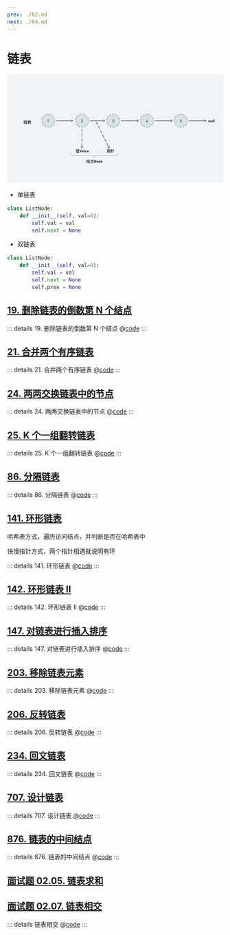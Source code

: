 ```yaml
---
prev: ./02.md
next: ./04.md
---
```


# 链表

![](./asset/linked_list.png)

- 单链表

```py
class ListNode:
    def __init__(self, val=0):
        self.val = val
        self.next = None
```

- 双链表

```py
class ListNode:
    def __init__(self, val=0):
        self.val = val
        self.next = None
        self.prev = None
```

## [19. 删除链表的倒数第 N 个结点](https://leetcode.cn/problems/remove-nth-node-from-end-of-list/)

::: details 19. 删除链表的倒数第 N 个结点
@[code](./list/removeNthFromEnd.py)
:::

## [21. 合并两个有序链表](https://leetcode.cn/problems/merge-two-sorted-lists/)

::: details 21. 合并两个有序链表
@[code](./list/mergeTwoLists.py)
:::

## [24. 两两交换链表中的节点](https://leetcode.cn/problems/swap-nodes-in-pairs/)

::: details 24. 两两交换链表中的节点
@[code](./list/swapPairs.py)
:::

## [25. K 个一组翻转链表](https://leetcode.cn/problems/reverse-nodes-in-k-group/)

::: details 25. K 个一组翻转链表
@[code](./list/reverseKGroup.py)
:::

## [86. 分隔链表](https://leetcode.cn/problems/partition-list/)

::: details 86. 分隔链表
@[code](./list/partition.py)
:::

## [141. 环形链表](https://leetcode.cn/problems/linked-list-cycle/)

哈希表方式，遍历访问结点，并判断是否在哈希表中

快慢指针方式，两个指针相遇就说明有环

::: details 141. 环形链表
@[code](./list/hasCycle.py)
:::

## [142. 环形链表 II](https://leetcode.cn/problems/linked-list-cycle-ii/)

::: details 142. 环形链表 II
@[code](./list/detectCycle.py)
:::

## [147. 对链表进行插入排序](https://leetcode.cn/problems/insertion-sort-list/)

::: details 147. 对链表进行插入排序
@[code](./list/insertionSortList.py)
:::

## [203. 移除链表元素](https://leetcode.cn/problems/remove-linked-list-elements/)

::: details 203. 移除链表元素
@[code](./list/removeElements.py)
:::

## [206. 反转链表](https://leetcode.cn/problems/reverse-linked-list/description/)

::: details 206. 反转链表
@[code](./list/reverseList.py)
:::

## [234. 回文链表](https://leetcode.cn/problems/palindrome-linked-list/)

::: details 234. 回文链表
@[code](./list/isPalindrome.py)
:::

## [707. 设计链表](https://leetcode.cn/problems/design-linked-list/)

::: details 707. 设计链表
@[code](./list/MyLinkedList.py)
:::

## [876. 链表的中间结点](https://leetcode.cn/problems/middle-of-the-linked-list/)

::: details 876. 链表的中间结点
@[code](./list/middleNode.py)
:::

## [面试题 02.05. 链表求和](https://leetcode.cn/problems/sum-lists-lcci/)

## [面试题 02.07. 链表相交](https://leetcode.cn/problems/intersection-of-two-linked-lists-lcci/)

::: details 链表相交
@[code](./list/getIntersectionNode.py)
:::
